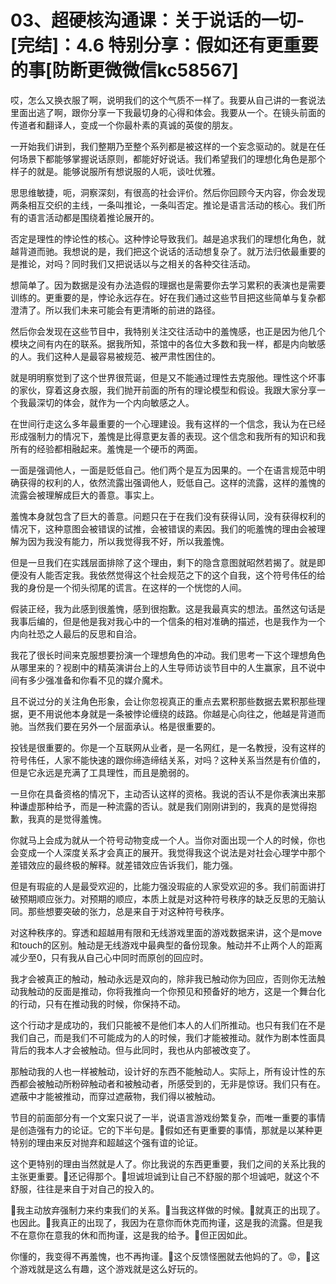 # 03、超硬核沟通课：关于说话的一切-[完结]：4.6 特别分享：假如还有更重要的事[防断更微微信kc58567]

哎，怎么又换衣服了啊，说明我们的这个气质不一样了。我要从自己讲的一套说法里面出逃了啊，跟你分享一下我最切身的心得和体会。我要从一个。在镜头前面的传道者和翻译人，变成一个你最朴素的真诚的英俊的朋友。

一开始我们讲到，我们整期乃至整个系列都是被这样的一个妄念驱动的。就是在任何场景下都能够掌握说话原则，都能好好说话。我们希望我们的理想化角色是那个样子的就是。能够说服所有想说服的人呃，谈吐优雅。

思思维敏捷，呃，洞察深刻，有很高的社会评价。然后你回顾今天内容，你会发现两条相互交织的主线，一条叫推论，一条叫否定。推论是语言活动的核心。我们所有的语言活动都是围绕着推论展开的。

否定是理性的悖论性的核心。这种悖论导致我们。越是追求我们的理想化角色，就越背道而驰。我想说的是，我们把这个说话的活动想复杂了。就万法归依最重要的是推论，对吗？同时我们又把说话以与之相关的各种交往活动。

想简单了。因为数据是没有办法造假的理据也是需要你去学习累积的表演也是需要训练的。更重要的是，悖论永远存在。好在我们通过这些节目把这些简单与复杂都澄清了。所以我们未来可能会有更清晰的前进的路径。

然后你会发现在这些节目中，我特别关注交往活动中的羞愧感，也正是因为他几个模块之间有内在的联系。据我所知，茶馆中的各位大多数和我一样，都是内向敏感的人。我们这种人是最容易被规范、被严肃性困住的。

就是明明察觉到了这个世界很荒诞，但是又不能通过理性去克服他。理性这个坏事的家伙，穿着这身衣服，我们抛开前面的所有的理论模型和假设。我跟大家分享一个我最深切的体会，就作为一个内向敏感之人。

在世间行走这么多年最重要的一个心理建设。我有这样的一个信念，我认为在已经形成强制力的情况下，羞愧是比得意更友善的表现。这个信念和我所有的知识和我所有的经验都相融起来。羞愧是一个硬币的两面。

一面是强调他人，一面是贬低自己。他们两个是互为因果的。一个在语言规范中明确获得的权利的人，依然流露出强调他人，贬低自己。这样的流露，这样的羞愧的流露会被理解成巨大的善意。事实上。

羞愧本身就包含了巨大的善意。问题只在于在我们没有获得认同，没有获得权利的情况下，这种意图会被错误的试推，会被错误的素因。我们的呃羞愧的理由会被理解为因为我没有能力，所以我觉得我不好，所以我羞愧。

但是一旦我们在实践层面排除了这个理由，剩下的隐含意图就昭然若揭了。就是即便没有人能否定我。我依然觉得这个社会规范之下的这个自我，这个符号伟任的给我的身份是一个彻头彻尾的谎言。在这样的一个恍惚的人间。

假装正经，我为此感到很羞愧，感到很抱歉。这是我最真实的想法。虽然这句话是我事后编的，但是他是我对我心中的一个信条的相对准确的描述，也是我作为一个内向社恐之人最后的反思和自洽。

我花了很长时间来克服想要扮演一个理想角色的冲动。我们思考一下这个理想角色从哪里来的？视剧中的精英演讲台上的人生导师访谈节目中的人生赢家，且不说中间有多少强准备和你看不见的媒介魔术。

且不说过分的关注角色形象，会让你忽视真正的重点去累积那些数据去累积那些理据，更不用说他本身就是一条被悖论缠绕的歧路。你越是心向往之，他越是背道而驰。当然我们要在另外一个层面承认。格是很重要的。

投钱是很重要的。你是一个互联网从业者，是一名网红，是一名教授，没有这样的符号伟任，人家不能快速的跟你缔造缔结关系，对吗？这种关系当然是有价值的，但是它永远是充满了工具理性，而且是脆弱的。

一旦你在具备资格的情况下，主动否认这样的资格。我说的否认不是你表演出来那种谦虚那种给予，而是一种流露的否认。就是我们刚刚讲到的，我真的是觉得抱歉，我真的是觉得羞愧。

你就马上会成为就从一个符号动物变成一个人。当你对面出现一个人的时候，你也会变成一个人深度关系才会真正的展开。我觉得我这个说法是对社会心理学中那个差错效应的最终极的解释。就差错效应告诉我们，能力强。

但是有瑕疵的人是最受欢迎的，比能力强没瑕疵的人家受欢迎的多。我们前面讲打破预期顺应张力。对预期的顺应，本质上就是对这种符号秩序的缺乏反思的无脑认同。那些想要突破的张力，总是来自于对这种符号秩序。

对这种秩序的。穿透和超越用有限和无线游戏里面的游戏数据来讲，这个是move和touch的区别。触动是无线游戏中最典型的备份现象。触动并不止两个人的距离减少至0，只有我从自己心中同时而原创的回应时。

我才会被真正的触动，触动永远是双向的，除非我已触动你为回应，否则你无法触动我触动的反面是推动，你将我推向一个你预见和预备好的地方，这是一个舞台化的行动，只有在推动我的时候，你保持不动。

这个行动才是成功的，我们只能被不是他们本人的人们所推动。也只有我们在不是我们自己，而是我们不可能成为的人的时候，我们才能被推动。就作为剧本性面具背后的我本人才会被触动。但与此同时，我也从内部被改变了。

那触动我的人也一样被触动，设计好的东西不能触动人。实际上，所有设计性的东西都会被触动所粉碎触动者和被触动者，所感受到的，无非是惊讶。我们只有在。遮蔽中才能被推动，而穿过遮蔽物，我们得以被触动。

节目的前面部分有一个文案只说了一半，说语言游戏纷繁复杂，而唯一重要的事情是创造强有力的论证。它的下半句是。🎼假如还有更重要的事情，那就是以某种更特别的理由来反对抛弃和超越这个强有谊的论证。

这个更特别的理由当然就是人了。你比我说的东西更重要，我们之间的关系比我的主张更重要。🎼还记得那个。🎼坦诚坦诚到让自己不舒服的那个坦诚吧，就这个不舒服，往往是来自于对自己的投入的。

🎼我主动放弃强制力来约束我们的关系。🎼当我这样做的时候。🎼就真正的出现了。也因此。🎼我真正的出现了，我因为在意你而休克而拘谨，这是我的流露。但是我不在意你在意我的休和而拘谨，这是我的给予。🎼但正因如此。

你懂的，我变得不再羞愧，也不再拘谨。🎼这个反馈怪圈就去他妈的了。😡，🎼这个游戏就是这么有趣，这个游戏就是这么好玩的。

